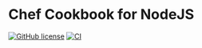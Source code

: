 # Chef Cookbook for NodeJS

[![GitHub license](https://img.shields.io/github/license/jbox-web/cookbook-nodejs.svg)](https://github.com/jbox-web/cookbook-nodejs/blob/master/LICENSE)
[![CI](https://github.com/jbox-web/cookbook-nodejs/workflows/CI/badge.svg)](https://github.com/jbox-web/cookbook-nodejs/actions)
